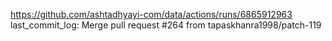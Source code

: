 https://github.com/ashtadhyayi-com/data/actions/runs/6865912963
last_commit_log: Merge pull request #264 from tapaskhanra1998/patch-119